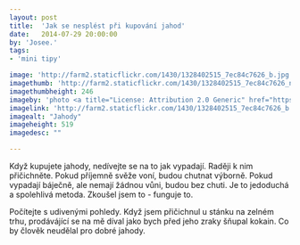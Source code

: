 ```yaml
---
layout: post
title:  'Jak se nesplést při kupování jahod'
date:   2014-07-29 20:00:00
by: 'Josee.'
tags:
- 'mini tipy'

image: 'http://farm2.staticflickr.com/1430/1328402515_7ec84c7626_b.jpg'
imagethumb: 'http://farm2.staticflickr.com/1430/1328402515_7ec84c7626_n.jpg'
imagethumbheight: 246
imageby: 'photo <a title="License: Attribution 2.0 Generic" href="https://creativecommons.org/licenses/by/2.0/">(<em>cc</em>)</a> <a href="http://www.flickr.com/photos/clairity/1328402515">Sharon Mollerus</a>'
imagelink: 'http://farm2.staticflickr.com/1430/1328402515_7ec84c7626_b.jpg'
imagealt: "Jahody"
imageheight: 519
imagedesc: ""

---
```

Když kupujete jahody, nedívejte se na to jak vypadají. Raději k nim přičichněte. Pokud příjemně svěže voní, budou chutnat výborně. Pokud vypadají báječně, ale nemají žádnou vůni, budou bez chuti. Je to jedoduchá a spolehlivá metoda. Zkoušel jsem to - funguje to.

Počítejte s udivenými pohledy. Když jsem přičichnul u stánku na zelném trhu, prodávájící se na mě díval jako bych před jeho zraky šňupal kokain. Co by člověk neudělal pro dobré jahody.

